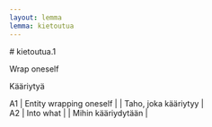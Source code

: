 ```yaml
---
layout: lemma
lemma: kietoutua
---
```


<div class="sense">
# <span class="sensename">kietoutua.1</span>

<span class="description">Wrap oneself</span>

<span class="description">Kääriytyä</span>

A1 | Entity wrapping oneself |   | Taho, joka kääriytyy |  
A2 | Into what |   | Mihin kääriydytään |  

</div>

